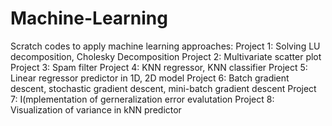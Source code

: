 # Machine-Learning
Scratch codes to apply machine learning approaches: 
Project 1: Solving LU decomposition, Cholesky Decomposition
Project 2: Multivariate scatter plot
Project 3: Spam filter
Project 4: KNN regressor, KNN classifier
Project 5: Linear regressor predictor in 1D, 2D model
Project 6: Batch gradient descent, stochastic gradient descent, mini-batch gradient descent
Project 7: I(mplementation of gerneralization error evalutation
Project 8: Visualization of variance in kNN predictor
